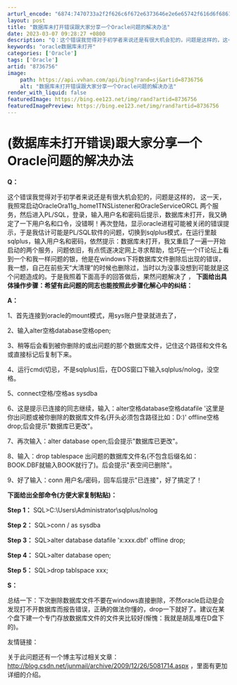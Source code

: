 ```yaml
---
arturl_encode: "6874:7470733a2f2f626c6f672e6373646e2e6e65742f616d6f6861:6e2f61727469636c652f64657461696c732f38373336373536"
layout: post
title: "数据库未打开错误跟大家分享一个Oracle问题的解决办法"
date: 2023-03-07 09:28:27 +0800
description: "Q：这个错误我觉得对于初学者来说还是有很大机会犯的，问题是这样的，这一天，我照常启动OracleOr"
keywords: "oracle数据库未打开"
categories: ['Oracle']
tags: ['Oracle']
artid: "8736756"
image:
    path: https://api.vvhan.com/api/bing?rand=sj&artid=8736756
    alt: "数据库未打开错误跟大家分享一个Oracle问题的解决办法"
render_with_liquid: false
featuredImage: https://bing.ee123.net/img/rand?artid=8736756
featuredImagePreview: https://bing.ee123.net/img/rand?artid=8736756
---
```


# (数据库未打开错误)跟大家分享一个Oracle问题的解决办法

**Q：**

这个错误我觉得对于初学者来说还是有很大机会犯的，问题是这样的，
这一天，我照常启动OracleOra11g\_home1TNSListener和OracleServiceORCL 两个服务，然后进入PL/SQL，登录，输入用户名和密码后提示，数据库未打开，我又确定了一下用户名和口令，没错啊！再次登陆，显示oracle进程可能被关闭的错误提示，于是我估计可能是PL/SQL软件的问题，切换到sqlplus模式，在运行里敲sqlplus，输入用户名和密码，依然提示：数据库未打开，我又重启了一遍一开始启动的两个服务，问题依旧，有点慌遂决定网上寻求帮助，恰巧在一个IT论坛上看到一个和我一样问题的银，他是在windows下将数据库文件删除后出现的错误，我一想，自己在前些天“大清理”的时候也删除过，当时以为没事没想到可能就是这个问题造成的。于是我照着下面高手的回答做后，果然问题解决了
，
**下面给出具体操作步骤：希望有此问题的同志也能按照此步骤化解心中的纠结：**

**A：**

1、首先连接到oracle的mount模式，用sys账户登录就进去了，

2、输入alter空格database空格open;

3、稍等后会看到被你删除的或出问题的那个数据库文件，记住这个路径和文件名或直接标记后复制下来。

4、运行cmd(切忌，不是sqlplus)后，在DOS窗口下输入sqlplus/nolog，没空格。

5、connect空格/空格as sysdba

6、这是提示已连接的同志继续，输入：alter空格database空格datafile '这里是你出问题或被你删除的数据库文件名(开头必须包含路径比如：D:)' offline空格drop;后会提示"数据库已更改"。

7、再次输入：alter database open;后会提示"数据库已更改"。

8、输入：drop tablespace 出问题的数据库文件名(不包含后缀名如：BOOK.DBF就输入BOOK就行了)。后会提示"表空间已删除"。

9、好了输入：conn 用户名/密码，回车后提示"已连接"，好了搞定了！

**下面给出全部命令(方便大家复制粘贴)：**

**Step 1：**
SQL>C:\Users\Administrator\sqlplus/nolog

**Step 2：**
SQL>conn / as sysdba

**Step 3：**
SQL>alter database datafile 'x:xxx.dbf' offline drop;

**Step 4：**
SQL>alter database open;

**Step 5：**
SQL>drop tablspace xxx;

**S：**

总结一下：下次删除数据库文件不要在windows直接删除，不然oracle启动是会发现打不开数据库而报告错误，正确的做法你懂的，drop一下就好了。建议在某个盘下建一个专门存放数据库文件的文件夹比较好(惭愧：我就是胡乱堆在D盘下的)。

友情链接：

关于此问题还有一个博主写过相关文章：
<http://blog.csdn.net/junmail/archive/2009/12/26/5081714.aspx>
，里面有更加详细的介绍。